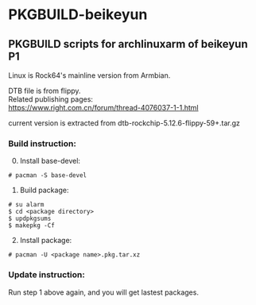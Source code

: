 # PKGBUILD-beikeyun

## PKGBUILD scripts for archlinuxarm of beikeyun P1

Linux is Rock64's mainline version from Armbian.   

DTB file is from flippy.   
Related publishing pages:   
https://www.right.com.cn/forum/thread-4076037-1-1.html

current version is extracted from dtb-rockchip-5.12.6-flippy-59+.tar.gz

### Build instruction:

0. Install base-devel: 
```shell
# pacman -S base-devel
```

1. Build package:
```shell
# su alarm
$ cd <package directory>
$ updpkgsums
$ makepkg -Cf
```

2. Install package:
```shell
# pacman -U <package name>.pkg.tar.xz
```

### Update instruction:

Run step 1 above again, and you will get lastest packages.

